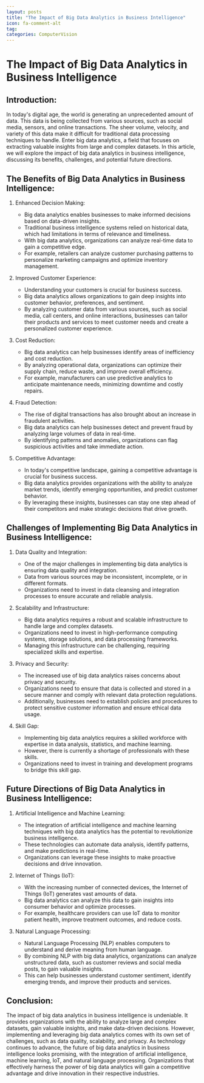 ```yaml
---
layout: posts
title: "The Impact of Big Data Analytics in Business Intelligence"
icon: fa-comment-alt
tag:      
categories: ComputerVision
---
```



# The Impact of Big Data Analytics in Business Intelligence

## Introduction:

In today's digital age, the world is generating an unprecedented amount of data. This data is being collected from various sources, such as social media, sensors, and online transactions. The sheer volume, velocity, and variety of this data make it difficult for traditional data processing techniques to handle. Enter big data analytics, a field that focuses on extracting valuable insights from large and complex datasets. In this article, we will explore the impact of big data analytics in business intelligence, discussing its benefits, challenges, and potential future directions.

## The Benefits of Big Data Analytics in Business Intelligence:

1. Enhanced Decision Making:
   - Big data analytics enables businesses to make informed decisions based on data-driven insights.
   - Traditional business intelligence systems relied on historical data, which had limitations in terms of relevance and timeliness.
   - With big data analytics, organizations can analyze real-time data to gain a competitive edge.
   - For example, retailers can analyze customer purchasing patterns to personalize marketing campaigns and optimize inventory management.

2. Improved Customer Experience:
   - Understanding your customers is crucial for business success.
   - Big data analytics allows organizations to gain deep insights into customer behavior, preferences, and sentiment.
   - By analyzing customer data from various sources, such as social media, call centers, and online interactions, businesses can tailor their products and services to meet customer needs and create a personalized customer experience.

3. Cost Reduction:
   - Big data analytics can help businesses identify areas of inefficiency and cost reduction.
   - By analyzing operational data, organizations can optimize their supply chain, reduce waste, and improve overall efficiency.
   - For example, manufacturers can use predictive analytics to anticipate maintenance needs, minimizing downtime and costly repairs.

4. Fraud Detection:
   - The rise of digital transactions has also brought about an increase in fraudulent activities.
   - Big data analytics can help businesses detect and prevent fraud by analyzing large volumes of data in real-time.
   - By identifying patterns and anomalies, organizations can flag suspicious activities and take immediate action.

5. Competitive Advantage:
   - In today's competitive landscape, gaining a competitive advantage is crucial for business success.
   - Big data analytics provides organizations with the ability to analyze market trends, identify emerging opportunities, and predict customer behavior.
   - By leveraging these insights, businesses can stay one step ahead of their competitors and make strategic decisions that drive growth.

## Challenges of Implementing Big Data Analytics in Business Intelligence:

1. Data Quality and Integration:
   - One of the major challenges in implementing big data analytics is ensuring data quality and integration.
   - Data from various sources may be inconsistent, incomplete, or in different formats.
   - Organizations need to invest in data cleansing and integration processes to ensure accurate and reliable analysis.

2. Scalability and Infrastructure:
   - Big data analytics requires a robust and scalable infrastructure to handle large and complex datasets.
   - Organizations need to invest in high-performance computing systems, storage solutions, and data processing frameworks.
   - Managing this infrastructure can be challenging, requiring specialized skills and expertise.

3. Privacy and Security:
   - The increased use of big data analytics raises concerns about privacy and security.
   - Organizations need to ensure that data is collected and stored in a secure manner and comply with relevant data protection regulations.
   - Additionally, businesses need to establish policies and procedures to protect sensitive customer information and ensure ethical data usage.

4. Skill Gap:
   - Implementing big data analytics requires a skilled workforce with expertise in data analysis, statistics, and machine learning.
   - However, there is currently a shortage of professionals with these skills.
   - Organizations need to invest in training and development programs to bridge this skill gap.

## Future Directions of Big Data Analytics in Business Intelligence:

1. Artificial Intelligence and Machine Learning:
   - The integration of artificial intelligence and machine learning techniques with big data analytics has the potential to revolutionize business intelligence.
   - These technologies can automate data analysis, identify patterns, and make predictions in real-time.
   - Organizations can leverage these insights to make proactive decisions and drive innovation.

2. Internet of Things (IoT):
   - With the increasing number of connected devices, the Internet of Things (IoT) generates vast amounts of data.
   - Big data analytics can analyze this data to gain insights into consumer behavior and optimize processes.
   - For example, healthcare providers can use IoT data to monitor patient health, improve treatment outcomes, and reduce costs.

3. Natural Language Processing:
   - Natural Language Processing (NLP) enables computers to understand and derive meaning from human language.
   - By combining NLP with big data analytics, organizations can analyze unstructured data, such as customer reviews and social media posts, to gain valuable insights.
   - This can help businesses understand customer sentiment, identify emerging trends, and improve their products and services.

## Conclusion:

The impact of big data analytics in business intelligence is undeniable. It provides organizations with the ability to analyze large and complex datasets, gain valuable insights, and make data-driven decisions. However, implementing and leveraging big data analytics comes with its own set of challenges, such as data quality, scalability, and privacy. As technology continues to advance, the future of big data analytics in business intelligence looks promising, with the integration of artificial intelligence, machine learning, IoT, and natural language processing. Organizations that effectively harness the power of big data analytics will gain a competitive advantage and drive innovation in their respective industries.